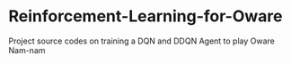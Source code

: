 # Reinforcement-Learning-for-Oware
Project source codes on training a DQN and DDQN Agent to play Oware Nam-nam
